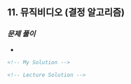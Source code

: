 ## 11. 뮤직비디오 (결정 알고리즘)

### _문제 풀이_

-

```html
<!-- My Solution -->
```

```html
<!-- Lecture Solution -->
```
